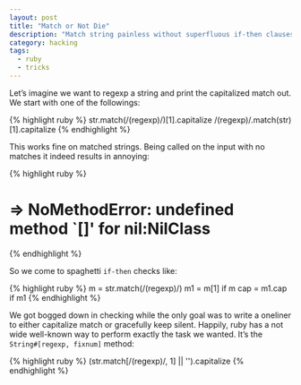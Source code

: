 ```yaml
---
layout: post
title: "Match or Not Die"
description: "Match string painless without superfluous if-then clauses"
category: hacking
tags:
  - ruby
  - tricks
---
```

Let’s imagine we want to regexp a string and print the capitalized match out.
We start with one of the followings:

{% highlight ruby %}
str.match(/(regexp)/)[1].capitalize
/(regexp)/.match(str)[1].capitalize
{% endhighlight %}

This works fine on matched strings. Being called on the input with no matches
it indeed results in annoying:

{% highlight ruby %}
# ⇒ NoMethodError: undefined method `[]' for nil:NilClass
{% endhighlight %}

So we come to spaghetti `if-then` checks like:

{% highlight ruby %}
m = str.match(/(regexp)/)
m1 = m[1] if m
cap = m1.cap if m1
{% endhighlight %}

We got bogged down in checking while the only goal was to write a oneliner to
either capitalize match or gracefully keep silent. Happily, ruby has a not
wide well-known way to perform exactly the task we wanted. It’s the 
`String#[regexp, fixnum]` method:

{% highlight ruby %}
(str.match[/(regexp)/, 1] || '').capitalize
{% endhighlight %}


